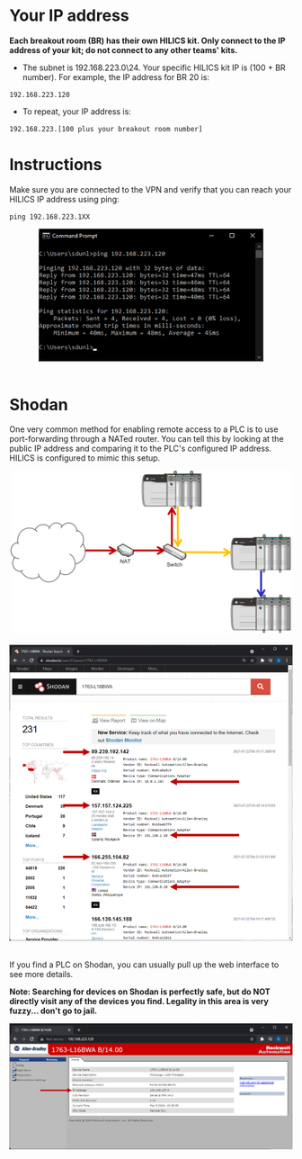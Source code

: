
# Your IP address

**Each breakout room (BR) has their own HILICS kit. Only connect to the IP address of your kit; do not connect to any other teams' kits.**

* The subnet is 192.168.223.0\24. Your specific HILICS kit IP is (100 + BR number). For example, the IP address for BR 20 is:

```
192.168.223.120
```

* To repeat, your IP address is:

```
192.168.223.[100 plus your breakout room number]
```


# Instructions 

Make sure you are connected to the VPN and verify that you can reach your HILICS IP address using ping:

```
ping 192.168.223.1XX
```

<div align="center">
<img src="./img/ping.png" width="400">
</div><br/>


# Shodan

One very common method for enabling remote access to a PLC is to use port-forwarding through a NATed router. You can tell this by looking at the public IP address and comparing it to the PLC's configured IP address. HILICS is configured to mimic this setup.


<div align="center">
<img src="./img/nat1.png" width="500">
</div><br/>

<div align="center">
<img src="./img/shodan.png" width="700">
</div><br/>

If you find a PLC on Shodan, you can usually pull up the web interface to see more details.

**Note: Searching for devices on Shodan is perfectly safe, but do NOT directly visit any of the devices you find. Legality in this area is very fuzzy... don't go to jail.**

<div align="center">
<img src="./img/plc_web.png" width="700">
</div><br/>


